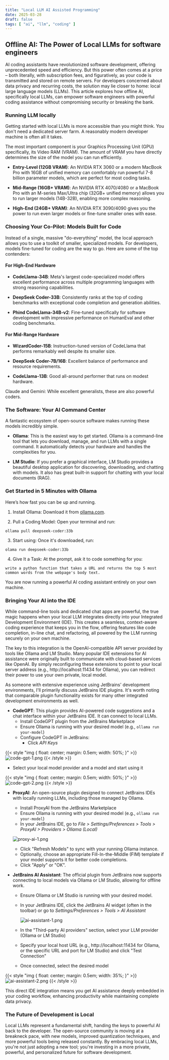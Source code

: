 ```yaml
---
title: "Local LLM AI Assisted Programming"
date: 2025-03-28
draft: false
tags: [ "ai", "llm", "coding" ]
---
```


## Offline AI: The Power of Local LLMs for software engineers

AI coding assistants have revolutionized software development, offering unprecedented speed and efficiency. But this
power often comes at a price – both literally, with subscription fees, and figuratively, as your code is transmitted and
stored on remote servers. For developers concerned about data privacy and recurring costs, the solution may lie closer
to home: local large language models (LLMs). This article explores how offline AI, specifically local LLMs, can empower
software engineers with powerful coding assistance without compromising security or breaking the bank.

### Running LLM locally

Getting started with local LLMs is more accessible than you might think. You don't need a dedicated server farm. A
reasonably modern developer machine is often all it takes.

The most important component is your Graphics Processing Unit (GPU) specifically, its Video RAM (VRAM). The amount of
VRAM you have directly determines the size of the model you can run efficiently.

- **Entry-Level (12GB VRAM)**: An NVIDIA RTX 3060 or a modern MacBook Pro with 16GB of unified memory can comfortably
  run
  powerful 7-8 billion parameter models, which are perfect for most coding tasks.

- **Mid-Range (16GB+ VRAM)**: An NVIDIA RTX 4070/4080 or a MacBook Pro with an M-series Max/Ultra chip (32GB+ unified
  memory)
  allows you to run larger models (14B-32B), enabling more complex reasoning.

- **High-End (24GB+ VRAM)**: An NVIDIA RTX 3090/4090 gives you the power to run even larger models or fine-tune smaller
  ones
  with ease.

### Choosing Your Co-Pilot: Models Built for Code

Instead of a single, massive "do-everything" model, the local approach allows you to use a toolkit of smaller,
specialized models. For developers, models fine-tuned for coding are the way to go. Here are some of the top contenders:

#### For High-End Hardware

- **CodeLlama-34B**: Meta's largest code-specialized model offers excellent performance across multiple programming
  languages with strong reasoning capabilities.

- **DeepSeek Coder-33B**: Consistently ranks at the top of coding benchmarks with exceptional code completion and
  generation abilities.

- **Phind CodeLlama-34B-v2**: Fine-tuned specifically for software development with impressive performance on HumanEval
  and other coding benchmarks.

#### For Mid-Range Hardware

- **WizardCoder-15B**: Instruction-tuned version of CodeLlama that performs remarkably well despite its smaller size.

- **DeepSeek Coder-7B/16B**: Excellent balance of performance and resource requirements.

- **CodeLlama-13B**: Good all-around performer that runs on modest hardware.

Claude and Gemini: While excellent generalists, these are also powerful coders.

### The Software: Your AI Command Center

A fantastic ecosystem of open-source software makes running these models incredibly simple.

- **Ollama**: This is the easiest way to get started. Ollama is a command-line tool that lets you download, manage, and
  run LLMs with a single command. It automatically detects your hardware and handles the complexities for you.

- **LM Studio**: If you prefer a graphical interface, LM Studio provides a beautiful desktop application for
  discovering, downloading, and chatting with models. It also has great built-in support for chatting with your local
  documents (RAG).

### Get Started in 5 Minutes with Ollama

Here’s how fast you can be up and running.

1. Install Ollama: Download it from [ollama.com]().

2. Pull a Coding Model: Open your terminal and run:

```
ollama pull deepseek-coder:33b
````

3. Start using: Once it's downloaded, run:

```
olama run deepseek-coder:33b
```

4. Give It a Task: At the prompt, ask it to code something for you:

```
write a python function that takes a URL and returns the top 5 most common words from the webpage's body text.
```

You are now running a powerful AI coding assistant entirely on your own machine.

### Bringing Your AI into the IDE

While command-line tools and dedicated chat apps are powerful, the true magic happens when your local LLM integrates
directly into your Integrated Development Environment (IDE). This creates a seamless, context-aware coding experience
that keeps you in the flow, offering features like code completion, in-line chat, and refactoring, all powered by the
LLM running securely on your own machine.

The key to this integration is the OpenAI-compatible API server provided by tools like Ollama and LM Studio. Many
popular IDE extensions for AI assistance were originally built to communicate with cloud-based services like OpenAI. By
simply reconfiguring these extensions to point to your local server address (e.g., http://localhost:11434 for Ollama),
you can redirect their power to use your own private, local model.

As someone with extensive experience using JetBrains' development environments, I'll primarily discuss JetBrains IDE
plugins. It's worth noting that comparable plugin functionality exists for many other integrated development
environments as well.

- **CodeGPT**: This plugin provides AI-powered code suggestions and a chat interface within your JetBrains IDE. It can
  connect to local LLMs.
    - Install CodeGPT plugin from the JetBrains Marketplace
    - Ensure Ollama is running with your desired model (e.g., `ollama run your-model`)
    - Configure CodeGPT in JetBrains:
        - Click *API Keys*

{{< style "img { float: center; margin: 0.5em; width: 50%; }" >}}
  ![code-gpt-1.png](./code-gpt-1.png)
{{< /style >}}

   - Select your local model provider and a model and start using it

{{< style "img { float: center; margin: 0.5em; width: 50%; }" >}} 
  ![code-gpt-2.png](./code-gpt-2.png)
{{< /style >}}
      
- **ProxyAI**: An open-source plugin designed to connect JetBrains IDEs with locally running LLMs, including those
  managed
  by Ollama.
    - Install ProxyAI from the JetBrains Marketplace
    - Ensure Ollama is running with your desired model (e.g., `ollama run your-model`)
    - In your JetBrains IDE, go to _File > Settings/Preferences > Tools > ProxyAI > Providers > Ollama (Local)_
      
  ![proxy-ai-1.png](./proxy-ai-1.png)
    
    - Click "Refresh Models" to sync with your running Ollama instance.
    - Optionally, choose an appropriate Fill-In-the-Middle (FIM) template if your model supports it for better code
      completions.
    - Click "Apply" or "OK".

- **JetBrains AI Assistant**: The official plugin from JetBrains now supports connecting to local models via Ollama or
  LM Studio, allowing for offline work.
    - Ensure Ollama or LM Studio is running with your desired model.
    - In your JetBrains IDE, click the JetBrains AI widget (often in the toolbar) or go to _Settings/Preferences >
      Tools > AI Assistant_
  
      ![ai-assistant-1.png](./ai-assistant-1.png)
  
    - In the "Third-party AI providers" section, select your LLM provider (Ollama or LM Studio)
    - Specify your local host URL (e.g., http://localhost:11434 for Ollama, or the specific URL and port for LM Studio)
      and click "Test Connection"
    - Once connected, select the desired model


{{< style "img { float: center; margin: 0.5em; width: 35%; }" >}}
  ![ai-assistant-2.png](./ai-assistant-2.png)
{{< /style >}}
  


This direct IDE integration means you get AI assistance deeply embedded in your coding workflow, enhancing productivity
while maintaining complete data privacy.

### The Future of Development is Local

Local LLMs represent a fundamental shift, handing the keys to powerful AI back to the developer. The open-source
community is moving at a breakneck pace, with new models, improved quantization techniques, and more powerful tools
being released constantly. By embracing local LLMs, you're not just adopting a new tool; you're investing in a more
private, powerful, and personalized future for software development.